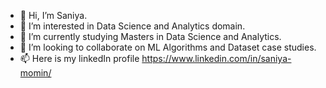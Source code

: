 - 👋 Hi, I’m Saniya.
- 👀 I’m interested in Data Science and Analytics domain.
- 🌱 I’m currently studying Masters in Data Science and Analytics.
- 💞️ I’m looking to collaborate on ML Algorithms and Dataset case studies.
- 📫 Here is my linkedIn profile https://www.linkedin.com/in/saniya-momin/

<!---
M-Saniya/M-Saniya is a ✨ special ✨ repository because its `README.md` (this file) appears on your GitHub profile.
You can click the Preview link to take a look at your changes.
--->
